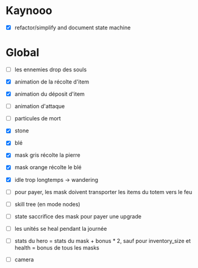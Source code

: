 # Kaynooo

- [x] refactor/simplify and document state machine

# Global

- [ ] les ennemies drop des souls
- [x] animation de la récolte d'item
- [x] animation du déposit d'item
- [ ] animation d'attaque
- [ ] particules de mort
- [x] stone
- [x] blé
- [X] mask gris récolte la pierre
- [X] mask orange récolte le blé
- [x] idle trop longtemps -> wandering

- [ ] pour payer, les mask doivent transporter les items du totem vers le feu

- [ ] skill tree (en mode nodes)
- [ ] state saccrifice des mask pour payer une upgrade
- [ ] les unités se heal pendant la journée
- [ ] stats du hero = stats du mask + bonus * 2, sauf pour inventory_size et health = bonus de tous les masks

- [ ] camera
